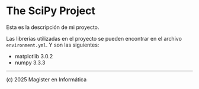 # The SciPy Project

Esta es la descripción de mi proyecto.

Las librerías utilizadas en el proyecto se pueden encontrar en el archivo `environment.yml`. Y son las siguientes:

- matplotlib 3.0.2
- numpy 3.3.3
---
(c) 2025 Magister en Informática